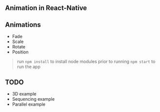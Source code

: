 ## Animation in React-Native 

## Animations 

* Fade
* Scale 
* Rotate
* Position

>run ```npm install``` to install node modules prior to running ```npm start``` to run the app

## TODO

* 3D example 
* Sequencing example 
* Parallel example 
